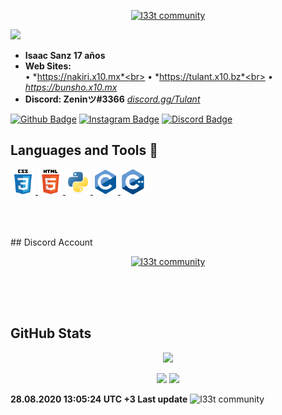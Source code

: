 <p align="center">
    <a href="https://tulant.x10.bz" target="_blank">
        <img
            src="https://readme-typing-svg.herokuapp.com/?size=15&width=280&lines=++Coded+by+Isaac+Sanz+🧑🏼‍💻"
            alt="l33t community"
        />
    </a>
</p>
<p>
<img src="https://user-images.githubusercontent.com/73097560/115834477-dbab4500-a447-11eb-908a-139a6edaec5c.gif">
</p> 

- **Isaac Sanz 17 años**
- **Web Sites:**<br>
    • *https://nakiri.x10.mx*<br>
    • *https://tulant.x10.bz*<br>
    • *https://bunsho.x10.mx*
- **Discord: Zeninツ#3366** *[discord.gg/Tulant](https://discord.gg/GVHxGg3jpX)*

[![Github Badge](https://img.shields.io/badge/-Github-000?style=quare&labelColor=000&logo=Github&logoColor=white&link=link)](https://github.com/Zenin0) 
[![Instagram Badge](https://img.shields.io/badge/-Instagram-C13584?style=flat-quare&labelColor=C13584&logo=instagram&logoColor=white&link=link)](https://instagram.com/Isaac__sg)
[![Discord Badge](https://img.shields.io/badge/-Discord-5865F2?style=flat-quare&labelColor=5865F2&logo=discord&logoColor=white&link=link)](https://discord.gg/GVHxGg3jpX)


## Languages and Tools 🔧
<p align="left"> <a href="https://www.w3schools.com/css/" target="_blank" rel="noreferrer"> <img src="https://raw.githubusercontent.com/devicons/devicon/master/icons/css3/css3-original-wordmark.svg" alt="css3" width="40" height="40"/> </a> <a href="https://www.w3.org/html/" target="_blank" rel="noreferrer"> <img src="https://raw.githubusercontent.com/devicons/devicon/master/icons/html5/html5-original-wordmark.svg" alt="html5" width="40" height="40"/> </a> <a href="https://www.w3schools.com/python/" target="_blank" rel="noreferrer"> <img src="https://raw.githubusercontent.com/devicons/devicon/master/icons/python/python-original.svg" alt="python" width="40" height="40"/> </a> <a href="https://www.w3schools.com/c/" target="_blank" rel="noreferrer"> <img src="https://raw.githubusercontent.com/devicons/devicon/master/icons/c/c-original.svg" alt="C" width="40" height="40"/> </a>
<a href="https://www.w3schools.com/cpp/" target="_blank" rel="noreferrer"> <img src="https://raw.githubusercontent.com/devicons/devicon/master/icons/cplusplus/cplusplus-original.svg" alt="css3" width="40" height="40"/> </a>
</p>
<br><br><br>
## Discord Account
<br>

<p align="center">
    <a href="https://discord.com/users/568157479020527636" target="_blank">
        <img
            src="https://discord.c99.nl/widget/theme-3/568157479020527636.png"
            alt="l33t community"
        />
    </a>      
</p>

<br><br><br>
## GitHub Stats
<p align = 'center'>
    <img src='https://github-readme-streak-stats.herokuapp.com/?user=Zenin0&theme=gotham&hide_border=true'>
</p>
<p align = 'center'>
    <img src='https://github-readme-stats.vercel.app/api?username=Zenin0&count_private=true&include_all_commits=true&show_icons=true&theme=gotham&hide_border=true&line_height=27'/>
    <img src='https://github-readme-stats.vercel.app/api/top-langs/?username=Zenin0&show_icons=true&hide=php,html,typescript,css,markdown,python&theme=gotham&line_height=27&hide_border=true'/>
    
</p>

**28.08.2020 13:05:24 UTC +3 Last update**
        <img
            src="https://capsule-render.vercel.app/api?type=waving&color=gradient&height=60&section=footer"
            alt="l33t community"
        />
 
